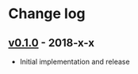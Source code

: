# Change log

## [v0.1.0] - 2018-x-x

* Initial implementation and release

[v0.1.0]: https://github.com/piotrmurach/tty-pie_chart/compare/v0.1.0
